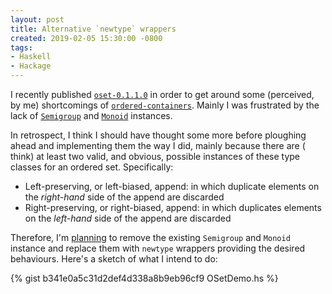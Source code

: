 ```yaml
---
layout: post
title: Alternative `newtype` wrappers
created: 2019-02-05 15:30:00 -0800
tags:
- Haskell
- Hackage
---
```

I recently published [`oset-0.1.1.0`][oset-0.1.1.0] in order to get around some (perceived, by me) shortcomings of [`ordered-containers`][ordered-containers]. Mainly I was frustrated by the lack of [`Semigroup`][semigroup] and [`Monoid`][monoid] instances.

In retrospect, I think I should have thought some more before ploughing ahead and implementing them the way I did, mainly because there are ( think) at least two valid, and obvious, possible instances of these type classes for an ordered set. Specifically:

* Left-preserving, or left-biased, append: in which duplicate elements on the _right-hand_ side of the append are discarded
* Right-preserving, or right-biased, append: in which duplicates elements on the _left-hand_ side of the append are discarded

Therefore, I'm [planning][issue] to remove the existing `Semigroup` and `Monoid` instance and replace them with `newtype` wrappers providing the desired behaviours. Here's a sketch of what I intend to do:

{% gist b341e0a5c31d2def4d338a8b9eb96cf9 OSetDemo.hs %}

[issue]: https://github.com/rcook/oset/issues/2
[monoid]: https://www.stackage.org/haddock/lts-13.6/base-4.12.0.0/Prelude.html#t:Monoid
[ordered-containers]: https://hackage.haskell.org/package/ordered-containers
[oset-0.1.1.0]: http://hackage.haskell.org/package/oset-0.1.1.0
[semigroup]: https://www.stackage.org/haddock/lts-13.6/base-4.12.0.0/Prelude.html#t:Semigroup
